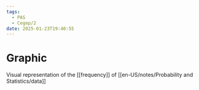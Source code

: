 ```yaml
---
tags:
  - PAS
  - Cegep/2
date: 2025-01-23T19:40:55
---
```


# Graphic

Visual representation of the [[frequency]] of [[en-US/notes/Probability and Statistics/data]]